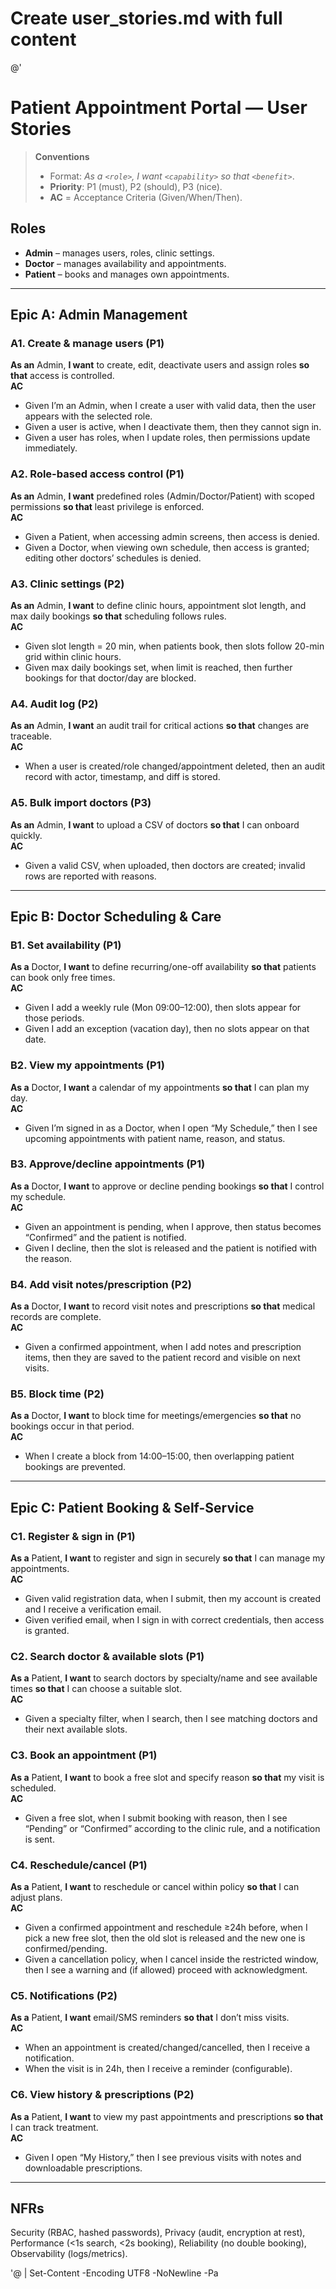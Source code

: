 # Create user_stories.md with full content
@'
# Patient Appointment Portal — User Stories

> **Conventions**
> - Format: *As a `<role>`, I want `<capability>` so that `<benefit>`*.
> - **Priority**: P1 (must), P2 (should), P3 (nice).
> - **AC** = Acceptance Criteria (Given/When/Then).

## Roles
- **Admin** – manages users, roles, clinic settings.
- **Doctor** – manages availability and appointments.
- **Patient** – books and manages own appointments.

---

## Epic A: Admin Management

### A1. Create & manage users (P1)
**As an** Admin, **I want** to create, edit, deactivate users and assign roles **so that** access is controlled.  
**AC**
- Given I’m an Admin, when I create a user with valid data, then the user appears with the selected role.
- Given a user is active, when I deactivate them, then they cannot sign in.
- Given a user has roles, when I update roles, then permissions update immediately.

### A2. Role-based access control (P1)
**As an** Admin, **I want** predefined roles (Admin/Doctor/Patient) with scoped permissions **so that** least privilege is enforced.  
**AC**
- Given a Patient, when accessing admin screens, then access is denied.
- Given a Doctor, when viewing own schedule, then access is granted; editing other doctors’ schedules is denied.

### A3. Clinic settings (P2)
**As an** Admin, **I want** to define clinic hours, appointment slot length, and max daily bookings **so that** scheduling follows rules.  
**AC**
- Given slot length = 20 min, when patients book, then slots follow 20-min grid within clinic hours.
- Given max daily bookings set, when limit is reached, then further bookings for that doctor/day are blocked.

### A4. Audit log (P2)
**As an** Admin, **I want** an audit trail for critical actions **so that** changes are traceable.  
**AC**
- When a user is created/role changed/appointment deleted, then an audit record with actor, timestamp, and diff is stored.

### A5. Bulk import doctors (P3)
**As an** Admin, **I want** to upload a CSV of doctors **so that** I can onboard quickly.  
**AC**
- Given a valid CSV, when uploaded, then doctors are created; invalid rows are reported with reasons.

---

## Epic B: Doctor Scheduling & Care

### B1. Set availability (P1)
**As a** Doctor, **I want** to define recurring/one-off availability **so that** patients can book only free times.  
**AC**
- Given I add a weekly rule (Mon 09:00–12:00), then slots appear for those periods.
- Given I add an exception (vacation day), then no slots appear on that date.

### B2. View my appointments (P1)
**As a** Doctor, **I want** a calendar of my appointments **so that** I can plan my day.  
**AC**
- Given I’m signed in as a Doctor, when I open “My Schedule,” then I see upcoming appointments with patient name, reason, and status.

### B3. Approve/decline appointments (P1)
**As a** Doctor, **I want** to approve or decline pending bookings **so that** I control my schedule.  
**AC**
- Given an appointment is pending, when I approve, then status becomes “Confirmed” and the patient is notified.
- Given I decline, then the slot is released and the patient is notified with the reason.

### B4. Add visit notes/prescription (P2)
**As a** Doctor, **I want** to record visit notes and prescriptions **so that** medical records are complete.  
**AC**
- Given a confirmed appointment, when I add notes and prescription items, then they are saved to the patient record and visible on next visits.

### B5. Block time (P2)
**As a** Doctor, **I want** to block time for meetings/emergencies **so that** no bookings occur in that period.  
**AC**
- When I create a block from 14:00–15:00, then overlapping patient bookings are prevented.

---

## Epic C: Patient Booking & Self-Service

### C1. Register & sign in (P1)
**As a** Patient, **I want** to register and sign in securely **so that** I can manage my appointments.  
**AC**
- Given valid registration data, when I submit, then my account is created and I receive a verification email.
- Given verified email, when I sign in with correct credentials, then access is granted.

### C2. Search doctor & available slots (P1)
**As a** Patient, **I want** to search doctors by specialty/name and see available times **so that** I can choose a suitable slot.  
**AC**
- Given a specialty filter, when I search, then I see matching doctors and their next available slots.

### C3. Book an appointment (P1)
**As a** Patient, **I want** to book a free slot and specify reason **so that** my visit is scheduled.  
**AC**
- Given a free slot, when I submit booking with reason, then I see “Pending” or “Confirmed” according to the clinic rule, and a notification is sent.

### C4. Reschedule/cancel (P1)
**As a** Patient, **I want** to reschedule or cancel within policy **so that** I can adjust plans.  
**AC**
- Given a confirmed appointment and reschedule ≥24h before, when I pick a new free slot, then the old slot is released and the new one is confirmed/pending.
- Given a cancellation policy, when I cancel inside the restricted window, then I see a warning and (if allowed) proceed with acknowledgment.

### C5. Notifications (P2)
**As a** Patient, **I want** email/SMS reminders **so that** I don’t miss visits.  
**AC**
- When an appointment is created/changed/cancelled, then I receive a notification.
- When the visit is in 24h, then I receive a reminder (configurable).

### C6. View history & prescriptions (P2)
**As a** Patient, **I want** to view my past appointments and prescriptions **so that** I can track treatment.  
**AC**
- Given I open “My History,” then I see previous visits with notes and downloadable prescriptions.

---

## NFRs
Security (RBAC, hashed passwords), Privacy (audit, encryption at rest), Performance (<1s search, <2s booking), Reliability (no double booking), Observability (logs/metrics).

'@ | Set-Content -Encoding UTF8 -NoNewline -Pa
